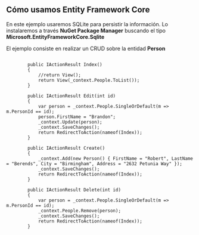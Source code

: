 ## Cómo usamos Entity Framework Core

En este ejemplo usaremos SQLite para persistir la información. Lo instalaremos a través **NuGet Package Manager** buscando el tipo **Microsoft.EntityFrameworkCore.Sqlite**

El ejemplo consiste en realizar un CRUD sobre la entidad **Person**

~~~

        public IActionResult Index()
        {
            //return View();
            return View(_context.People.ToList());
        }

        public IActionResult Edit(int id)
        {
            var person = _context.People.SingleOrDefault(m => m.PersonId == id);
            person.FirstName = "Brandon";
            _context.Update(person);
            _context.SaveChanges();
            return RedirectToAction(nameof(Index));
        }

        public IActionResult Create()
        {
            _context.Add(new Person() { FirstName = "Robert", LastName = "Berends", City = "Birmingham", Address = "2632 Petunia Way" });
            _context.SaveChanges();
            return RedirectToAction(nameof(Index));
        }

        public IActionResult Delete(int id)
        {
            var person = _context.People.SingleOrDefault(m => m.PersonId == id);
            _context.People.Remove(person);
            _context.SaveChanges();
            return RedirectToAction(nameof(Index));
        }
        
~~~
